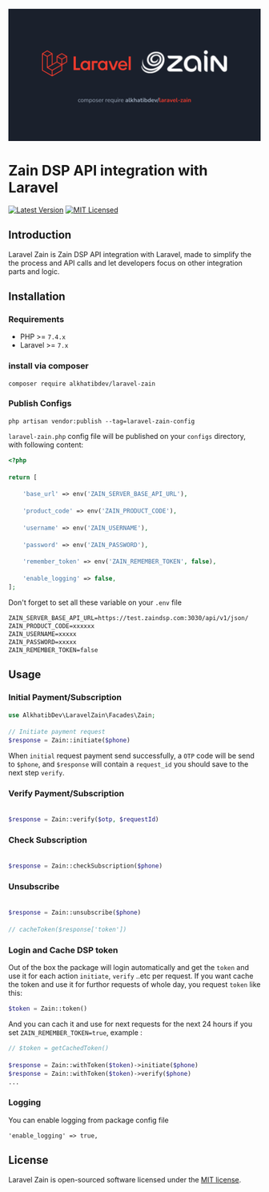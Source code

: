 <p align="center"><img src="/socialcard.png" alt="Social Card of Laravel Zain Package"></p>

# Zain DSP API integration with Laravel

[![Latest Version](https://img.shields.io/github/release/alkhatibdev/laravel-zain.svg?style=flat-square)](https://github.com/alkhatibdev/laravel-zain/releases)
[![MIT Licensed](https://img.shields.io/badge/license-MIT-brightgreen.svg?style=flat-square)](LICENSE.md)

## Introduction
Laravel Zain is Zain DSP API integration with Laravel, made to simplify the the process and API calls and let developers focus on other integration parts and logic. 


## Installation

### Requirements

- PHP >= `7.4.x`
- Laravel >= `7.x`

### install via composer

```shell
composer require alkhatibdev/laravel-zain
```

### Publish Configs 
```shell
php artisan vendor:publish --tag=laravel-zain-config
```
`laravel-zain.php` config file will be published on your `configs` directory, with following content:

```php
<?php

return [

    'base_url' => env('ZAIN_SERVER_BASE_API_URL'),

    'product_code' => env('ZAIN_PRODUCT_CODE'),

    'username' => env('ZAIN_USERNAME'),

    'password' => env('ZAIN_PASSWORD'),

    'remember_token' => env('ZAIN_REMEMBER_TOKEN', false),

    'enable_logging' => false,
];

```
Don't forget to set all these variable on your `.env` file

```env
ZAIN_SERVER_BASE_API_URL=https://test.zaindsp.com:3030/api/v1/json/
ZAIN_PRODUCT_CODE=xxxxxx
ZAIN_USERNAME=xxxxx
ZAIN_PASSWORD=xxxxx
ZAIN_REMEMBER_TOKEN=false
```


## Usage

### Initial Payment/Subscription

```php
use AlkhatibDev\LaravelZain\Facades\Zain;

// Initiate payment request
$response = Zain::initiate($phone)

```

When `initial` request payment send successfully, a `OTP` code will be send to `$phone`, and `$response` will contain a `request_id` you should save to the next step `verify`.

### Verify Payment/Subscription

```php

$response = Zain::verify($otp, $requestId)

```

### Check Subscription

```php

$response = Zain::checkSubscription($phone)

```

### Unsubscribe

```php

$response = Zain::unsubscribe($phone)

// cacheToken($response['token'])

```

### Login and Cache DSP token

Out of the box the package will login automatically and get the `token` and use it for each action `initiate`, `verify` ..etc per request.
If you want cache the token and use it for furthor requests of whole day, you request `token` like this:

```php
$token = Zain::token()
```

And you can cach it and use for next requests for the next 24 hours if you set `ZAIN_REMEMBER_TOKEN=true`, example :

```php
// $token = getCachedToken()

$response = Zain::withToken($token)->initiate($phone)
$response = Zain::withToken($token)->verify($phone)
...
```

### Logging
You can enable logging from package config file 
```
'enable_logging' => true,
```

## License

Laravel Zain is open-sourced software licensed under the [MIT license](LICENSE).
